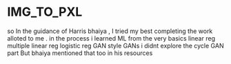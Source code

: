 # IMG_TO_PXL
so In the guidance of Harris bhaiya , I tried my best completing the work alloted to me . in the process i learned ML from the very basics 
linear reg
multiple linear reg
logistic reg
GAN
style GANs
i didnt explore the cycle GAN part But bhaiya mentioned that too in his resources 

